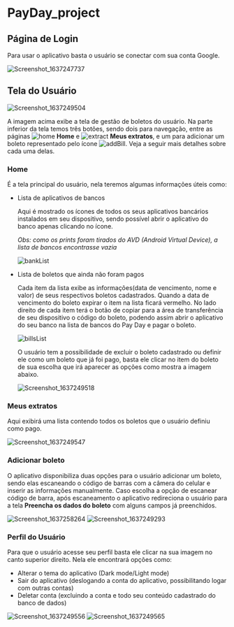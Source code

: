 # PayDay_project

## Página de Login
Para usar o aplicativo basta o usuário se conectar com sua conta Google.

![Screenshot_1637247737](https://user-images.githubusercontent.com/49878384/142449806-ca1102ed-abdb-438a-8555-32e0fe1e2c95.png)

## Tela do Usuário

![Screenshot_1637249504](https://user-images.githubusercontent.com/49878384/142454841-9cf3c172-b13a-4f7f-8d45-d5543ac9a41f.png)

A imagem acima exibe a tela de gestão de boletos do usuário. Na parte inferior da tela temos três botões, sendo dois para navegação, entre as páginas ![home](https://user-images.githubusercontent.com/49878384/142477384-e7cf5670-79eb-416f-9350-fb31e44af804.png)
 **Home** e ![extract](https://user-images.githubusercontent.com/49878384/142477932-c8d94b83-6cf7-4546-9c35-336e9653606f.png) **Meus extratos**, e um para adicionar um boleto representado pelo ícone ![addBill](https://user-images.githubusercontent.com/49878384/142479032-c318fce8-d861-4610-aa01-8b1270e4baec.png). Veja a seguir mais detalhes sobre cada uma delas.

### Home
É a tela principal do usuário, nela teremos algumas informações úteis como:
- Lista de aplicativos de bancos
  
  Aqui é mostrado os ícones de todos os seus aplicativos bancários instalados em seu dispositivo, sendo possível abrir o aplicativo do banco apenas clicando no ícone. 
  
  _Obs: como os prints foram tirados do AVD (Android Virtual Device), a lista de bancos encontrasse vazia_
  
  ![bankList](https://user-images.githubusercontent.com/49878384/142453444-1fdd179c-d75a-4ab2-a13c-c97757b8e2eb.png)

- Lista de boletos que ainda não foram pagos
  
  Cada item da lista exibe as informações(data de vencimento, nome e valor) de seus respectivos boletos cadastrados. Quando a data de vencimento do boleto expirar o item na       lista ficará vermelho. No lado direito de cada item terá o botão de copiar para a área de transferência de seu dispositivo o código do boleto, podendo assim abrir o aplicativo   do seu banco na lista de bancos do Pay Day e pagar o boleto.
  
  ![billsList](https://user-images.githubusercontent.com/49878384/142464843-0b59a8df-7e5c-4fcf-b764-5ba573221672.png)
  
  O usuário tem a possibilidade de excluir o boleto cadastrado ou definir ele como um boleto que já foi pago, basta ele clicar no item do boleto de sua escolha que irá aparecer 
  as opções como mostra a imagem abaixo.
  
  ![Screenshot_1637249518](https://user-images.githubusercontent.com/49878384/142482210-2d421dfe-d205-4f4a-896e-cad61c9a700c.png)

### Meus extratos 
Aqui exibirá uma lista contendo todos os boletos que o usuário definiu como pago.

![Screenshot_1637249547](https://user-images.githubusercontent.com/49878384/142483403-10588f81-86d4-45e3-83fa-abb307d837d5.png)

### Adicionar boleto
O aplicativo disponibiliza duas opções para o usuário adicionar um boleto, sendo elas escaneando o código de barras com a câmera do celular e inserir as informações manualmente. Caso escolha a opção de escanear código de barra, após escaneamento o aplicativo redireciona o usuário para a tela **Preencha os dados do boleto** com alguns campos já preenchidos.

![Screenshot_1637258264](https://user-images.githubusercontent.com/49878384/142486797-56f95575-c62f-49cb-8916-7b1e15499d86.png)  ![Screenshot_1637249293](https://user-images.githubusercontent.com/49878384/142487845-14d1b130-c0b5-42ee-8d68-c10a325c6ece.png)

### Perfil do Usuário
Para que o usuário acesse seu perfil basta ele clicar na sua imagem no canto superior direito. Nela ele encontrará opções como:
  - Alterar o tema do aplicativo (Dark mode/Light mode)
  - Sair do aplicativo (deslogando a conta do aplicativo, possibilitando logar com outras contas)
  - Deletar conta (excluindo a conta e todo seu conteúdo cadastrado do banco de dados)

![Screenshot_1637249556](https://user-images.githubusercontent.com/49878384/142491981-c3274d56-2f04-477b-bc06-615c541416d3.png)  ![Screenshot_1637249565](https://user-images.githubusercontent.com/49878384/142491991-1a47d875-3bd3-4ca1-865d-64dc6bb0ea4f.png)

